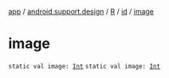 [app](../../../index.md) / [android.support.design](../../index.md) / [R](../index.md) / [id](index.md) / [image](./image.md)

# image

`static val image: `[`Int`](https://kotlinlang.org/api/latest/jvm/stdlib/kotlin/-int/index.html)
`static val image: `[`Int`](https://kotlinlang.org/api/latest/jvm/stdlib/kotlin/-int/index.html)